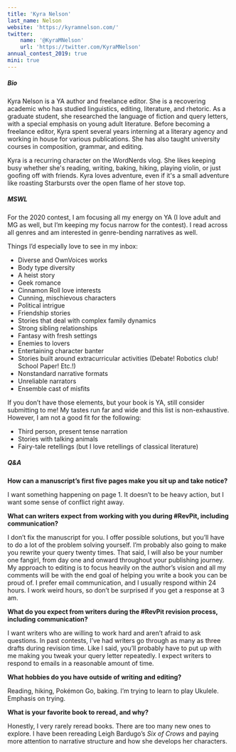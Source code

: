 ```yaml
---
title: 'Kyra Nelson'
last_name: Nelson
website: 'https://kyramnelson.com/'
twitter:
    name: '@KyraMNelson'
    url: 'https://twitter.com/KyraMNelson'
annual_contest_2019: true
mini: true
---
```


##### Bio

Kyra Nelson is a YA author and freelance editor. She is a recovering academic who has studied linguistics, editing, literature, and rhetoric. As a graduate student, she researched the language of fiction and query letters, with a special emphasis on young adult literature. Before becoming a freelance editor, Kyra spent several years interning at a literary agency and working in house for various publications. She has also taught university courses in composition, grammar, and editing.

Kyra is a recurring character on the WordNerds vlog. She likes keeping busy whether she's reading, writing, baking, hiking, playing violin, or just goofing off with friends. Kyra loves adventure, even if it's a small adventure like roasting Starbursts over the open flame of her stove top.

##### MSWL

For the 2020 contest, I am focusing all my energy on YA (I love adult and MG as well, but I’m keeping my focus narrow for the contest). I read across all genres and am interested in genre-bending narratives as well.

Things I’d especially love to see in my inbox:
 * Diverse and OwnVoices works
 * Body type diversity
 * A heist story
 * Geek romance
 * Cinnamon Roll love interests
 * Cunning, mischievous characters
 * Political intrigue
 * Friendship stories
 * Stories that deal with complex family dynamics
 * Strong sibling relationships
 * Fantasy with fresh settings
 * Enemies to lovers
 * Entertaining character banter
 * Stories built around extracurricular activities (Debate! Robotics club! School Paper! Etc.!)
 * Nonstandard narrative formats
 * Unreliable narrators
 * Ensemble cast of misfits

If you don’t have those elements, but your book is YA, still consider submitting to me! My tastes run far and wide and this list is non-exhaustive. However, I am not a good fit for the following:

 * Third person, present tense narration
 * Stories with talking animals
 * Fairy-tale retellings (but I love retellings of classical literature)

##### Q&A

**How can a manuscript’s first five pages make you sit up and take notice?**

I want something happening on page 1. It doesn’t to be heavy action, but I want some sense of conflict right away. 

**What can writers expect from working with you during #RevPit, including communication?**

I don’t fix the manuscript for you. I offer possible solutions, but you’ll have to do a lot of the problem solving yourself. I’m probably also going to make you rewrite your query twenty times. That said, I will also be your number one fangirl, from day one and onward throughout your publishing journey. My approach to editing is to focus heavily on the author’s vision and all my comments will be with the end goal of helping you write a book you can be proud of. I prefer email communication, and I usually respond within 24 hours. I work weird hours, so don’t be surprised if you get a response at 3 am.

**What do you expect from writers during the #RevPit revision process, including communication?**

I want writers who are willing to work hard and aren’t afraid to ask questions. In past contests, I’ve had writers go through as many as three drafts during revision time. Like I said, you’ll probably have to put up with me making you tweak your query letter repeatedly. I expect writers to respond to emails in a reasonable amount of time.

**What hobbies do you have outside of writing and editing?**

Reading, hiking, Pokémon Go, baking. I’m trying to learn to play Ukulele. Emphasis on trying.

**What is your favorite book to reread, and why?**

Honestly, I very rarely reread books. There are too many new ones to explore. I have been rereading Leigh Bardugo’s _Six of Crows_ and paying more attention to narrative structure and how she develops her characters. 